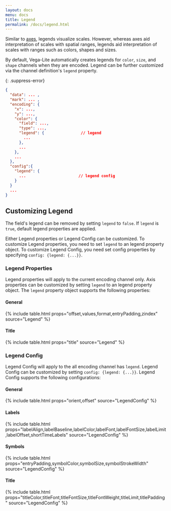 ```yaml
---
layout: docs
menu: docs
title: Legend
permalink: /docs/legend.html
---
```


Similar to [axes](axis.html), legends visualize scales. However, whereas axes aid interpretation of scales with spatial ranges, legends aid interpretation of scales with ranges such as colors, shapes and sizes.

By default, Vega-Lite automatically creates legends for `color`, `size`, and `shape` channels when they are encoded. Legend can be further customized via the channel definition's `legend` property.

{: .suppress-error}
```json
{
  "data": ... ,
  "mark": ... ,
  "encoding": {
    "x": ...,
    "y": ...,
    "color": {
      "field": ...,
      "type": ...,
      "legend": {                // legend
        ...
      },
      ...
    },
    ...
  },
  "config":{
    "legend": {
      ...                       // legend config
    }
  }
  ...
}
```

## Customizing Legend

The field's legend can be removed by setting `legend` to `false`.
If `legend` is `true`, default legend properties are applied.


Either Legend properties or Legend Config can be customized. To customize Legend properties, you need to set `legend` to an legend property object. To customize Legend Config, you need set config properties by specifying `config: {legend: {...}}`.


### Legend Properties

Legend properties will apply to the current encoding channel only. Axis properties can be customized by setting `legend` to an legend property object. The `legend` property object supports the following properties:

#### General

{% include table.html props="offset,values,format,entryPadding,zindex" source="Legend" %}

#### Title

{% include table.html props="title" source="Legend" %}


### Legend Config

Legend Config will apply to the all encoding channel has `legend`. Legend Config can be customized by setting `config: {legend: {...}}`. Legend Config supports the following configurations:

#### General

{% include table.html props="orient,offset" source="LegendConfig" %}

#### Labels

{% include table.html props="labelAlign,labelBaseline,labelColor,labelFont,labelFontSize,labelLimit,labelOffset,shortTimeLabels" source="LegendConfig" %}

#### Symbols

{% include table.html props="entryPadding,symbolColor,symbolSize,symbolStrokeWidth" source="LegendConfig" %}

#### Title

{% include table.html props="titleColor,titleFont,titleFontSize,titleFontWeight,titleLimit,titlePadding" source="LegendConfig" %}

